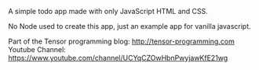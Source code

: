 A simple todo app made with only JavaScript HTML and CSS. 

No Node used to create this app, just an example app for vanilla javascript. 

Part of the Tensor programming blog: http://tensor-programming.com
Youtube Channel: https://www.youtube.com/channel/UCYqCZOwHbnPwyjawKfE21wg

